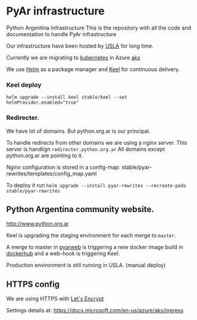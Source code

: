 # PyAr infrastructure 
Python Argentina Infrastructure
This is the repository with all the code and documentation to handle PyAr infrastructure

Our infrastructure have been hosted by [USLA](http://drupal.usla.org.ar/) for long time.

Currently we are migrating to [kubernetes](http://kubernetes.io/) in Azure [aks](https://docs.microsoft.com/en-us/azure/aks/)

We use [Helm](https://www.helm.sh/) as a package manager and [Keel](https://keel.sh/) for continuous delivery.

### Keel deploy 

`helm upgrade --install keel stable/keel --set helmProvider.enabled="true"`

### Redirecter.

We have lot of domains. But python.org.ar is our principal. 

To handle redirects from other domains we are using a nginx server. This server is handlign `redirecter.python.org.ar`
All domains except python.org.ar are pointing to it.

Nginx configuration is stored in a config-map: stable/pyar-rewrites/templates/config_map.yaml 

To deploy it run `helm upgrade --install pyar-rewrites --recreate-pods stable/pyar-rewrites`


## Python Argentina community website.
http://www.python.org.ar

Keel is upgrading the staging environment for each merge to `master`. 

A merge to master in [pyarweb](https://github.com/PyAr/pyarweb/) is triggering a new docker image build in [dockerhub](https://hub.docker.com/r/pyar/pyarweb/) and a web-hook is triggering Keel.

Production environment is still running in USLA. (manual deploy)


## HTTPS config

We are using HTTPS with [Let's Encrypt](https://letsencrypt.org/)

Settings details at: https://docs.microsoft.com/en-us/azure/aks/ingress
